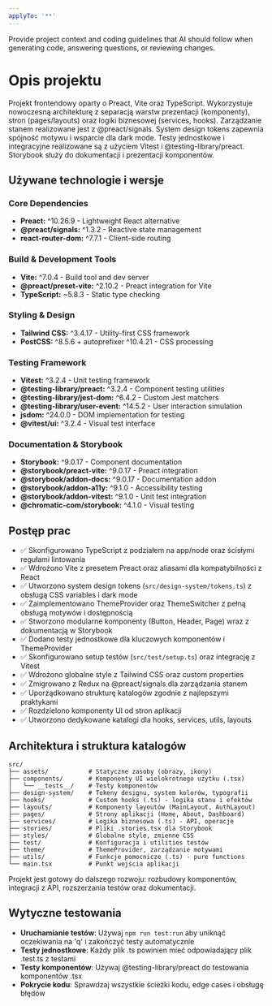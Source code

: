 ```yaml
---
applyTo: '**'
---
```

Provide project context and coding guidelines that AI should follow when generating code, answering questions, or reviewing changes.

# Opis projektu

Projekt frontendowy oparty o Preact, Vite oraz TypeScript. Wykorzystuje nowoczesną architekturę z separacją warstw prezentacji (komponenty), stron (pages/layouts) oraz logiki biznesowej (services, hooks). Zarządzanie stanem realizowane jest z @preact/signals. System design tokens zapewnia spójność motywu i wsparcie dla dark mode. Testy jednostkowe i integracyjne realizowane są z użyciem Vitest i @testing-library/preact. Storybook służy do dokumentacji i prezentacji komponentów.

## Używane technologie i wersje

### Core Dependencies
- **Preact:** ^10.26.9 - Lightweight React alternative
- **@preact/signals:** ^1.3.2 - Reactive state management
- **react-router-dom:** ^7.7.1 - Client-side routing

### Build & Development Tools  
- **Vite:** ^7.0.4 - Build tool and dev server
- **@preact/preset-vite:** ^2.10.2 - Preact integration for Vite
- **TypeScript:** ~5.8.3 - Static type checking

### Styling & Design
- **Tailwind CSS:** ^3.4.17 - Utility-first CSS framework
- **PostCSS:** ^8.5.6 + autoprefixer ^10.4.21 - CSS processing

### Testing Framework
- **Vitest:** ^3.2.4 - Unit testing framework
- **@testing-library/preact:** ^3.2.4 - Component testing utilities
- **@testing-library/jest-dom:** ^6.4.2 - Custom Jest matchers
- **@testing-library/user-event:** ^14.5.2 - User interaction simulation
- **jsdom:** ^24.0.0 - DOM implementation for testing
- **@vitest/ui:** ^3.2.4 - Visual test interface

### Documentation & Storybook
- **Storybook:** ^9.0.17 - Component documentation
- **@storybook/preact-vite:** ^9.0.17 - Preact integration
- **@storybook/addon-docs:** ^9.0.17 - Documentation addon
- **@storybook/addon-a11y:** ^9.1.0 - Accessibility testing
- **@storybook/addon-vitest:** ^9.1.0 - Unit test integration
- **@chromatic-com/storybook:** ^4.1.0 - Visual testing

## Postęp prac

- ✅ Skonfigurowano TypeScript z podziałem na app/node oraz ścisłymi regułami lintowania
- ✅ Wdrożono Vite z presetem Preact oraz aliasami dla kompatybilności z React  
- ✅ Utworzono system design tokens (`src/design-system/tokens.ts`) z obsługą CSS variables i dark mode
- ✅ Zaimplementowano ThemeProvider oraz ThemeSwitcher z pełną obsługą motywów i dostępnością
- ✅ Stworzono modularne komponenty (Button, Header, Page) wraz z dokumentacją w Storybook
- ✅ Dodano testy jednostkowe dla kluczowych komponentów i ThemeProvider
- ✅ Skonfigurowano setup testów (`src/test/setup.ts`) oraz integrację z Vitest
- ✅ Wdrożono globalne style z Tailwind CSS oraz custom properties
- ✅ Zmigrowano z Redux na @preact/signals dla zarządzania stanem
- ✅ Uporządkowano strukturę katalogów zgodnie z najlepszymi praktykami
- ✅ Rozdzielono komponenty UI od stron aplikacji
- ✅ Utworzono dedykowane katalogi dla hooks, services, utils, layouts

## Architektura i struktura katalogów

```
src/
├── assets/           # Statyczne zasoby (obrazy, ikony)
├── components/       # Komponenty UI wielokrotnego użytku (.tsx)
│   └── __tests__/    # Testy komponentów
├── design-system/    # Tokeny designu, system kolorów, typografii
├── hooks/            # Custom hooks (.ts) - logika stanu i efektów
├── layouts/          # Komponenty layoutów (MainLayout, AuthLayout)
├── pages/            # Strony aplikacji (Home, About, Dashboard)
├── services/         # Logika biznesowa (.ts) - API, operacje
├── stories/          # Pliki .stories.tsx dla Storybook
├── styles/           # Globalne style, zmienne CSS
├── test/             # Konfiguracja i utilities testów
├── theme/            # ThemeProvider, zarządzanie motywami
├── utils/            # Funkcje pomocnicze (.ts) - pure functions
└── main.tsx          # Punkt wejścia aplikacji
```

Projekt jest gotowy do dalszego rozwoju: rozbudowy komponentów, integracji z API, rozszerzania testów oraz dokumentacji.

## Wytyczne testowania

- **Uruchamianie testów**: Używaj `npm run test:run` aby uniknąć oczekiwania na 'q' i zakończyć testy automatycznie
- **Testy jednostkowe**: Każdy plik .ts powinien mieć odpowiadający plik .test.ts z testami
- **Testy komponentów**: Używaj @testing-library/preact do testowania komponentów .tsx
- **Pokrycie kodu**: Sprawdzaj wszystkie ścieżki kodu, edge cases i obsługę błędów